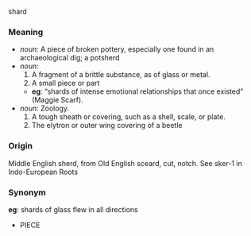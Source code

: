 shard
### Meaning
+ _noun_: A piece of broken pottery, especially one found in an archaeological dig; a potsherd
+ _noun_:
   1. A fragment of a brittle substance, as of glass or metal.
   2. A small piece or part
    + __eg__: “shards of intense emotional relationships that once existed” (Maggie Scarf).
+ _noun_: Zoology.
   1. A tough sheath or covering, such as a shell, scale, or plate.
   2. The elytron or outer wing covering of a beetle

### Origin

Middle English sherd, from Old English sceard, cut, notch. See sker-1 in Indo-European Roots

### Synonym

__eg__: shards of glass flew in all directions

+ PIECE


